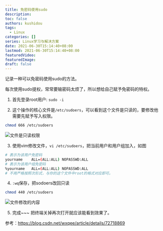 ```yaml
---
title: 免密码使用sudo
description:
toc: false
authors: kushidou
tags: 
  - Linux
categories: []
series: Linux学习与解决方案
date: 2021-06-30T15:14:40+08:00
lastmod: 2021-06-30T15:14:40+08:00
featuredVideo:
featuredImage:
draft: false
---
```


记录一种可以免密码使用sudo的方法。

<!--more-->

每次使用sudo提权，常常要输密码太烦了，所以想给自己赋予免密码的特权。

1. 首先登录root用户:   `sudo -i`

2. 这个操作的核心文件是`/etc/sudoers`，可以看到这个文件是只读的，要修改他需要先赋予写入权限。

```bash
chmod 666 /etc/sudoers
```

![文件是只读权限](https://cdn.jsdelivr.net/gh/kushidou/PicLibrary/img/20210705092601.png)

3. 使用vim修改文件，`vi /etc/sudoers`，把当前用户和用户组加入，如图

```bash
# 表示为该用户免密码
yourname	ALL=(ALL:ALL) NOPASSWD:ALL
# 表示为该用户组免密码
%yourname	ALL=(ALL:ALL) NOPASSWD:ALL
# 不用严格按照次形式，与你的这个文件中root的格式对应即可。
```

4. `:wq`保存，把sodoers改回只读 

```bash
chmod 440 /etc/sudoers
```

![文件修改的内容](https://cdn.jsdelivr.net/gh/kushidou/PicLibrary/img/20210705092637.png)

5. 完成\~\~\~ 把终端关掉再次打开就应该能看到效果了。

参考：https://blog.csdn.net/wxqee/article/details/72718869
